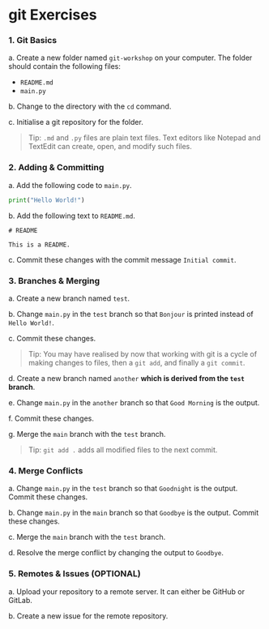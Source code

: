 # git Exercises

### 1\. Git Basics

a\. Create a new folder named `git-workshop` on your computer. The folder should contain the following files:

- `README.md`
- `main.py`

b\. Change to the directory with the `cd` command.

c\. Initialise a git repository for the folder.

> Tip: `.md` and `.py` files are plain text files. Text editors like Notepad and TextEdit can create, open, and modify such files.

### 2\. Adding & Committing 

a\. Add the following code to `main.py`.
```py
print("Hello World!")
```

b\. Add the following text to `README.md`.
```
# README

This is a README.
```

c\. Commit these changes with the commit message `Initial commit`.

### 3\. Branches & Merging

a\. Create a new branch named `test`.

b\. Change `main.py` in the `test` branch so that `Bonjour` is printed instead of `Hello World!`.

c\. Commit these changes.

> Tip: You may have realised by now that working with git is a cycle of making changes to files, then a `git add`, and finally a `git commit`. 

d\. Create a new branch named `another` **which is derived from the `test` branch**. 

e\. Change `main.py` in the `another` branch so that `Good Morning` is the output.

f\. Commit these changes.

g\. Merge the `main` branch with the `test` branch.

> Tip: `git add .` adds all modified files to the next commit.

### 4\. Merge Conflicts

a\. Change `main.py` in the `test` branch so that `Goodnight` is the output. Commit these changes.

b\. Change `main.py` in the `main` branch so that `Goodbye` is the output. Commit these changes.

c\. Merge the `main` branch with the `test` branch.

d\. Resolve the merge conflict by changing the output to `Goodbye`.

### 5\. Remotes & Issues (OPTIONAL)

a\. Upload your repository to a remote server. It can either be GitHub or GitLab.

b\. Create a new issue for the remote repository. 

